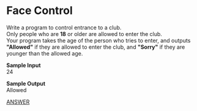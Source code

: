 # Face Control

Write a program to control entrance to a club. </br>
Only people who are **18** or older are allowed to enter the club. </br>
Your program takes the age of the person who tries to enter, and outputs **"Allowed"** if they are allowed to enter the club, and **"Sorry"** if they are younger than the allowed age.

**Sample Input** </br>
24

**Sample Output** </br>
Allowed

[ANSWER](/Answers/00014-%20Face%20Control.py)
